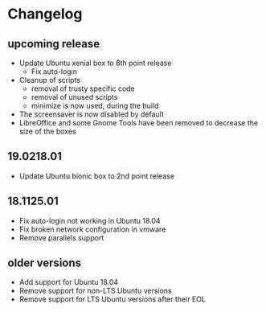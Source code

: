 # Changelog

## upcoming release

* Update Ubuntu xenial box to 6th point release
  * Fix auto-login
* Cleanup of scripts
  * removal of trusty specific code
  * removal of unused scripts
  * minimize is now used, during the build
* The screensaver is now disabled by default
* LibreOffice and some Gnome Tools have been removed to decrease the size of the boxes

## 19.0218.01

* Update Ubuntu bionic box to 2nd point release

## 18.1125.01

* Fix auto-login not working in Ubuntu 18.04
* Fix broken network configuration in vmware
* Remove parallels support

## older versions

* Add support for Ubuntu 18.04
* Remove support for non-LTS Ubuntu versions
* Remove support for LTS Ubuntu versions after their EOL
